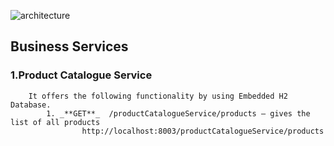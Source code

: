 
![architecture](https://cloud.githubusercontent.com/assets/20100300/16337672/e80b2d7c-39dc-11e6-8918-b5b1df9499d9.JPG)

## Business Services
### 1.Product Catalogue Service
		It offers the following functionality by using Embedded H2 Database.
        	1. _**GET**_  /productCatalogueService/products – gives the list of all products
            		http://localhost:8003/productCatalogueService/products




	
    			
                


